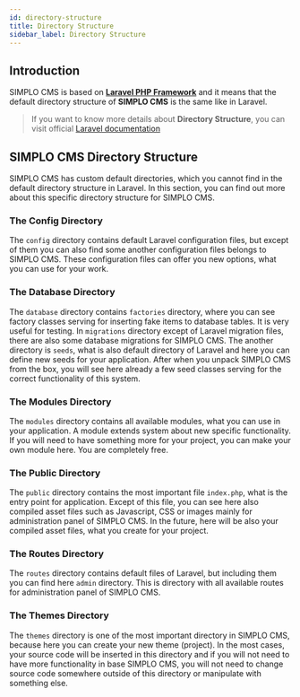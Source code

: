 ```yaml
---
id: directory-structure
title: Directory Structure
sidebar_label: Directory Structure
---
```


## Introduction

SIMPLO CMS is based on **[Laravel PHP Framework](https://laravel.com/docs/5.8)** and it means that the default directory structure of **SIMPLO CMS** is the same 
like in Laravel.

> If you want to know more details about **Directory Structure**, you can visit official [Laravel documentation](https://laravel.com/docs/5.8/structure)

## SIMPLO CMS Directory Structure

SIMPLO CMS has custom default directories, which you cannot find in the default directory structure in Laravel. In this section, you can 
find out more about this specific directory structure for SIMPLO CMS.

### The Config Directory

The `config` directory contains default Laravel configuration files, but except of them you can also find some another configuration 
files belongs to SIMPLO CMS. These configuration files can offer you new options, what you can use for your work.

### The Database Directory

The `database` directory contains `factories` directory, where you can see factory classes serving for inserting fake items to 
database tables. It is very useful for testing. In `migrations` directory except of Laravel migration files, there are also some database migrations for SIMPLO CMS. 
The another directory is `seeds`, what is also default directory of Laravel and here you can define new seeds for your application. 
After when you unpack SIMPLO CMS from the box, you will see here already a few seed classes serving for the correct functionality of this 
system.

### The Modules Directory

The `modules` directory contains all available modules, what you can use in your application. A module extends system about new specific 
functionality. If you will need to have something more for your project, you can make your own module here. You are completely free.

### The Public Directory

The `public` directory contains the most important file `index.php`, what is the entry point for application. Except of this file, 
you can see here also compiled asset files such as Javascript, CSS or images mainly for administration panel of SIMPLO CMS. In the future, here will be
also your compiled asset files, what you create for your project.

### The Routes Directory

The `routes` directory contains default files of Laravel, but including them you can find here `admin` directory. This is directory 
with all available routes for administration panel of SIMPLO CMS.

### The Themes Directory

The `themes` directory is one of the most important directory in SIMPLO CMS, because here you can create your new theme (project). In the most cases, 
your source code will be inserted in this directory and if you will not need to have more functionality in base SIMPLO CMS, you will not need to change 
source code somewhere outside of this directory or manipulate with something else.
